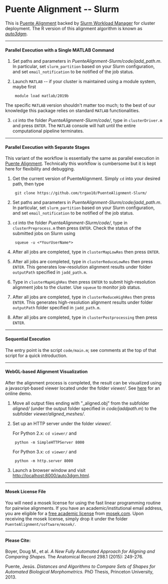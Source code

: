 # Puente Alignment -- Slurm
This is [Puente Alignment](https://github.com/trgao10/PuenteAlignment) backed by [Slurm Workload Manager](https://slurm.schedmd.com/overview.html) for cluster deployment. The R version of this alignment algorithm is known as [*auto3dgm*](https://stat.duke.edu/~sayan/auto3dgm/).

-----------
#### Parallel Execution with a Single MATLAB Command

1. Set paths and parameters in *PuenteAlignment-Slurm/code/jadd_path.m*. In particular, set `slurm_partition` based on your Slurm configuration, and set `email_notification` to be notified of the job status.

2. Launch `MATLAB` -- if your cluster is maintained using a module system, maybe first

        module load matlab/2019b


The specific `MATLAB` version shouldn't matter too much; to the best of our knowledge this package relies on standard `MATLAB` functionalities.

3. `cd` into the folder *PuenteAlignment-Slurm/code/*, type in `clusterDriver.m` and press `ENTER`. The `MATLAB` console will halt until the entire computational pipeline terminates.

-----------
#### Parallel Execution with Separate Stages
This variant of the workflow is essentially the same as parallel execution in [Puente Alignment](https://github.com/trgao10/PuenteAlignment). Technically this workflow is cumbersome but it is kept here for flexibility and debugging.

1. Get the current version of PuenteAlignment. Simply `cd` into your desired path, then type

        git clone https://github.com/trgao10/PuenteAlignment-Slurm/

2. Set paths and parameters in *PuenteAlignment-Slurm/code/jadd_path.m*. In particular, set `slurm_partition` based on your Slurm configuration, and set `email_notification` to be notified of the job status.
3. `cd` into the folder *PuenteAlignment-Slurm/code/*, type in `clusterPreprocess.m` then press `ENTER`. Check the status of the submitted jobs on Slurm using

        squeue -u <*YourUserName*>

4. After all jobs are completed, type in `clusterMapLowRes` then press `ENTER`.
5. After all jobs are completed, type in `clusterReduceLowRes` then press `ENTER`. This generates low-resolution alignment results under folder `outputPath` specified in `jadd_path.m`.
6. Type in `clusterMapHighRes` then press `ENTER` to submit high-resolution alignment jobs to the cluster. Use `squeue` to monitor job status.
7. After all jobs are completed, type in `clusterReduceHighRes` then press `ENTER`. This generates high-resolution alignment results under folder `outputPath` folder specified in ```jadd_path.m```.
8. After all jobs are completed, type in `clusterPostprocessing` then press `ENTER`.

-----------
#### Sequential Execution
The entry point is the script `code/main.m`; see comments at the top of that script for a quick introduction. 

-----------
#### WebGL-based Alignment Visualization
After the alignment process is completed, the result can be visualized using a javascript-based viewer located under the folder *viewer/*. See [here](http://www.math.duke.edu/~trgao10/research/auto3dgm.html) for an online demo.

1. Move all output files ending with "_aligned.obj" from the subfolder *aligned/* (under the output folder specified in *code/jaddpath.m*) to the subfolder *viewer/aligned_meshes/*.
2. Set up an HTTP server under the folder *viewer/*. 

   For Python 2.x: `cd viewer/` and 

        python -m SimpleHTTPServer 8000

     For Python 3.x: `cd viewer/` and 

        python -m http.server 8000

3. Launch a browser window and visit [http://localhost:8000/auto3dgm.html](http://localhost:8000/auto3dgm.html).

-----------
#### Mosek License File
You will need a mosek license for using the fast linear programming routine for pairwise alignments. If you have an academic/institutional email address, you are eligible for a [free academic license](https://www.mosek.com/resources/academic-license) from [mosek.com](https://www.mosek.com/). Upon receiving the mosek license, simply drop it under the folder `PuenteAlignment/software/mosek/`.

-----------
#### Please Cite:

Boyer, Doug M., et al. *A New Fully Automated Approach for Aligning and Comparing Shapes.* The Anatomical Record 298.1 (2015): 249-276.

Puente, Jesús. *Distances and Algorithms to Compare Sets of Shapes for Automated Biological Morphometrics.* PhD Thesis, Princeton University, 2013.
